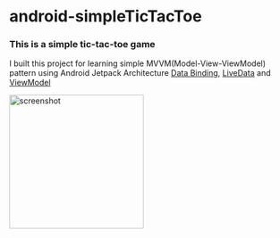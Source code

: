 # android-simpleTicTacToe

### This is a simple tic-tac-toe game

I built this project for learning simple MVVM(Model-View-ViewModel) pattern using Android Jetpack Architecture [Data Binding](https://developer.android.com/topic/libraries/data-binding), [LiveData](https://developer.android.com/topic/libraries/architecture/livedata) and [ViewModel](https://developer.android.com/topic/libraries/architecture/viewmodel)


<img src="https://raw.githubusercontent.com/kaew-tibkham/android-simpleTicTacToe/master/Screenshot_1562232606.png" alt="screenshot" width="240" />
